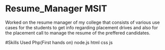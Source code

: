 # Resume_Manager MSIT
Worked on the resume manager of my college that consists of various use cases for the students to get info regarding placement drives and also for the placement call to manage the resume of the preffered candidates.

#Skills Used
Php(First hands on)
node.js
html css js


